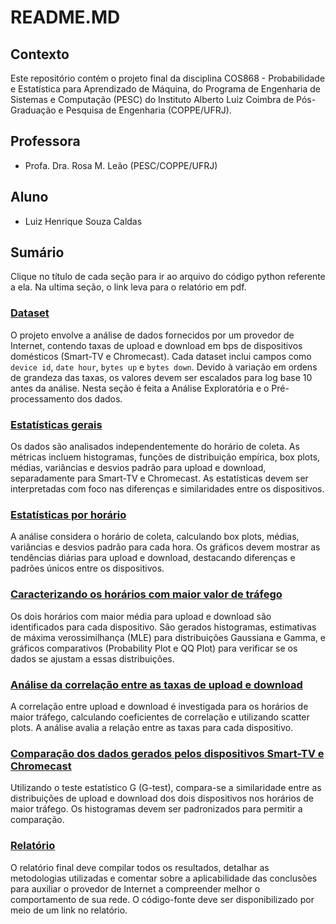 # README.MD

## Contexto
Este repositório contém o projeto final da disciplina COS868 - Probabilidade e Estatística para Aprendizado de Máquina, do Programa de Engenharia de Sistemas e Computação (PESC) do Instituto Alberto Luiz Coimbra de Pós-Graduação e Pesquisa de Engenharia (COPPE/UFRJ).

## Professora
- Profa. Dra. Rosa M. Leão (PESC/COPPE/UFRJ)

## Aluno
- Luiz Henrique Souza Caldas

## Sumário

Clique no título de cada seção para ir ao arquivo do código python referente a ela. Na ultima seção, o link leva para o relatório em pdf.

### [Dataset](códigos/preprocessamento.py)
O projeto envolve a análise de dados fornecidos por um provedor de Internet, contendo taxas de upload e download em bps de dispositivos domésticos (Smart-TV e Chromecast). Cada dataset inclui campos como `device id`, `date hour`, `bytes up` e `bytes down`. Devido à variação em ordens de grandeza das taxas, os valores devem ser escalados para log base 10 antes da análise. Nesta seção é feita a Análise Exploratória e o Pré-processamento dos dados. 

### [Estatísticas gerais](códigos/estatisticas_gerais.py)
Os dados são analisados independentemente do horário de coleta. As métricas incluem histogramas, funções de distribuição empírica, box plots, médias, variâncias e desvios padrão para upload e download, separadamente para Smart-TV e Chromecast. As estatísticas devem ser interpretadas com foco nas diferenças e similaridades entre os dispositivos.

### [Estatísticas por horário](códigos/estatisticas_por_horario.py)
A análise considera o horário de coleta, calculando box plots, médias, variâncias e desvios padrão para cada hora. Os gráficos devem mostrar as tendências diárias para upload e download, destacando diferenças e padrões únicos entre os dispositivos.

### [Caracterizando os horários com maior valor de tráfego](códigos/caracterizando_os_horarios.py)
Os dois horários com maior média para upload e download são identificados para cada dispositivo. São gerados histogramas, estimativas de máxima verossimilhança (MLE) para distribuições Gaussiana e Gamma, e gráficos comparativos (Probability Plot e QQ Plot) para verificar se os dados se ajustam a essas distribuições.

### [Análise da correlação entre as taxas de upload e download](códigos/correlacao.py)
A correlação entre upload e download é investigada para os horários de maior tráfego, calculando coeficientes de correlação e utilizando scatter plots. A análise avalia a relação entre as taxas para cada dispositivo.

### [Comparação dos dados gerados pelos dispositivos Smart-TV e Chromecast](códigos/G_test.py)
Utilizando o teste estatístico G (G-test), compara-se a similaridade entre as distribuições de upload e download dos dois dispositivos nos horários de maior tráfego. Os histogramas devem ser padronizados para permitir a comparação.

### [Relatório](relatório/relatorio.pdf)
O relatório final deve compilar todos os resultados, detalhar as metodologias utilizadas e comentar sobre a aplicabilidade das conclusões para auxiliar o provedor de Internet a compreender melhor o comportamento de sua rede. O código-fonte deve ser disponibilizado por meio de um link no relatório.

